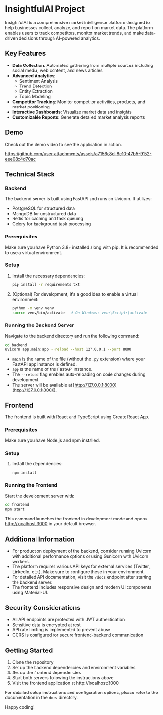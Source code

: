 # InsightfulAI Project

InsightfulAI is a comprehensive market intelligence platform designed to help businesses collect, analyze, and report on market data. The platform enables users to track competitors, monitor market trends, and make data-driven decisions through AI-powered analytics.

## Key Features

- **Data Collection**: Automated gathering from multiple sources including social media, web content, and news articles
- **Advanced Analytics**: 
  - Sentiment Analysis
  - Trend Detection
  - Entity Extraction
  - Topic Modeling
- **Competitor Tracking**: Monitor competitor activities, products, and market positioning
- **Interactive Dashboards**: Visualize market data and insights
- **Customizable Reports**: Generate detailed market analysis reports

## Demo
Check out the demo video to see the application in action.



https://github.com/user-attachments/assets/a7156e8d-8c10-47b5-9152-eee08c4d70ac




## Technical Stack

### Backend

The backend server is built using FastAPI and runs on Uvicorn. It utilizes:
- PostgreSQL for structured data
- MongoDB for unstructured data
- Redis for caching and task queuing
- Celery for background task processing

### Prerequisites

Make sure you have Python 3.8+ installed along with pip. It is recommended to use a virtual environment.

### Setup

1. Install the necessary dependencies:
   ```bash
   pip install -r requirements.txt
   ```

2. (Optional) For development, it's a good idea to enable a virtual environment:
   ```bash
   python -m venv venv
   source venv/bin/activate   # On Windows: venv\Scripts\activate
   ```

### Running the Backend Server

Navigate to the backend directory and run the following command:

```bash
cd backend
uvicorn app.main:app --reload --host 127.0.0.1 --port 8000
```

- `main` is the name of the file (without the `.py` extension) where your FastAPI app instance is defined.
- `app` is the name of the FastAPI instance.
- The `--reload` flag enables auto-reloading on code changes during development.
- The server will be available at [http://127.0.0.1:8000](http://127.0.0.1:8000).

## Frontend

The frontend is built with React and TypeScript using Create React App.

### Prerequisites

Make sure you have Node.js and npm installed.

### Setup

1. Install the dependencies:
   ```bash
   npm install
   ```

### Running the Frontend

Start the development server with:
   ```bash
   cd frontend
   npm start
   ```

This command launches the frontend in development mode and opens [http://localhost:3000](http://localhost:3000) in your default browser.

## Additional Information

- For production deployment of the backend, consider running Uvicorn with additional performance options or using Gunicorn with Uvicorn workers.
- The platform requires various API keys for external services (Twitter, LinkedIn, etc.). Make sure to configure these in your environment.
- For detailed API documentation, visit the `/docs` endpoint after starting the backend server.
- The frontend includes responsive design and modern UI components using Material-UI.

## Security Considerations

- All API endpoints are protected with JWT authentication
- Sensitive data is encrypted at rest
- API rate limiting is implemented to prevent abuse
- CORS is configured for secure frontend-backend communication

## Getting Started

1. Clone the repository
2. Set up the backend dependencies and environment variables
3. Set up the frontend dependencies
4. Start both servers following the instructions above
5. Visit the frontend application at http://localhost:3000

For detailed setup instructions and configuration options, please refer to the documentation in the `docs` directory.

Happy coding! 
